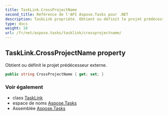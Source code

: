```yaml
---
title: TaskLink.CrossProjectName
second_title: Référence de l'API Aspose.Tasks pour .NET
description: TaskLink propriété. Obtient ou définit le projet prédécesseur externe.
type: docs
weight: 10
url: /fr/net/aspose.tasks/tasklink/crossprojectname/
---
```

## TaskLink.CrossProjectName property

Obtient ou définit le projet prédécesseur externe.

```csharp
public string CrossProjectName { get; set; }
```

### Voir également

* class [TaskLink](../)
* espace de noms [Aspose.Tasks](../../tasklink/)
* Assemblée [Aspose.Tasks](../../../)


